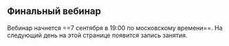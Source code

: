 ## Финальный вебинар 

Вебинар начнется ==7 сентября в 19:00 по московскому времени==. На следующий день на этой странице появится запись занятия.